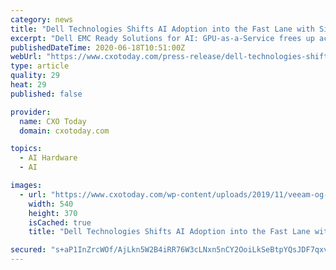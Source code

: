 ```yaml
---
category: news
title: "Dell Technologies Shifts AI Adoption into the Fast Lane with Simplified Advanced Computing"
excerpt: "Dell EMC Ready Solutions for AI: GPU-as-a-Service frees up accelerator access Co-processors like graphics processing units (GPUs) are typically trapped in individual workstations or servers and often underutilized, sometimes at less than 15% of capacity."
publishedDateTime: 2020-06-18T10:51:00Z
webUrl: "https://www.cxotoday.com/press-release/dell-technologies-shifts-ai-adoption-into-the-fast-lane-with-simplified-advanced-computing/"
type: article
quality: 29
heat: 29
published: false

provider:
  name: CXO Today
  domain: cxotoday.com

topics:
  - AI Hardware
  - AI

images:
  - url: "https://www.cxotoday.com/wp-content/uploads/2019/11/veeam-og-image-1200x630-540x370.png"
    width: 540
    height: 370
    isCached: true
    title: "Dell Technologies Shifts AI Adoption into the Fast Lane with Simplified Advanced Computing"

secured: "s+aP1InZrcWOf/AjLkn5W2B4iRR76W3cLNxn5nCY2OoiLkSeBtpYQsJDF7qxv2nqGxz7IFgBeGFEGOECziofLYK3/vWuND/0orDA8Kfj8nOGGSdmtUAVmukG3OKp9+v+WiNCzF2Jxaur6AOPAL3r4B4n5GIU82H/QQxHgUonzfD2Wc0WfwiVd3OxatOZ2sScSYIhusBrYkeHwdR4uAKdPP4C+5Vf59UKCiMNIllP1RG+Q/ABC12tC1q07a8y9aSvwiqlpXVueA05fAbNs2jmTe1E1rLw0408wbpyK5e+wcgTsxLG81abLvCvnuGywZXAsujZhLSFXGZLTDHpmLcNJg==;ORJCsx7eUYvuWFqXSnjVrQ=="
---
```


